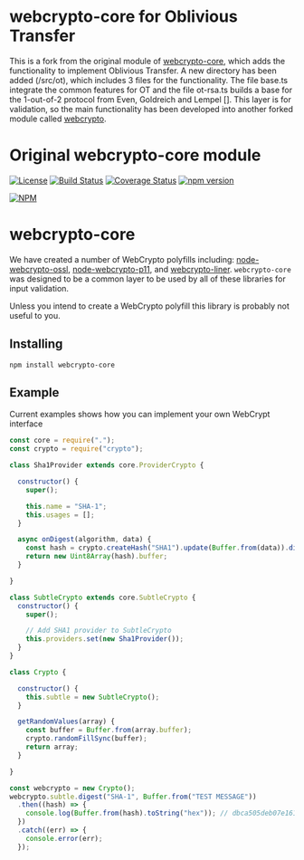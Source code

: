# webcrypto-core for Oblivious Transfer
This is a fork from the original module of [webcrypto-core](https://github.com/PeculiarVentures/webcrypto-core), which adds the functionality to implement Oblivious Transfer. A new directory has been added (/src/ot), which includes 3 files for the functionality. The file base.ts integrate the common features for OT and the file ot-rsa.ts builds a base for the 1-out-of-2 protocol from Even, Goldreich and Lempel []. This layer is for validation, so the main functionality has been developed into another forked module called [webcrypto](https://github.com/damesca/webcrypto).

# Original webcrypto-core module
[![License](https://img.shields.io/badge/license-MIT-green.svg?style=flat)](https://raw.githubusercontent.com/PeculiarVentures/webcrypto-core/master/LICENSE)
[![Build Status](https://travis-ci.org/PeculiarVentures/webcrypto-core.svg?branch=master)](https://travis-ci.org/PeculiarVentures/webcrypto-core)
[![Coverage Status](https://coveralls.io/repos/github/PeculiarVentures/webcrypto-core/badge.svg?branch=master)](https://coveralls.io/github/PeculiarVentures/webcrypto-core?branch=master)
[![npm version](https://badge.fury.io/js/webcrypto-core.svg)](https://badge.fury.io/js/webcrypto-core)

[![NPM](https://nodei.co/npm/webcrypto-core.png)](https://nodei.co/npm/webcrypto-core/)

# webcrypto-core

We have created a number of WebCrypto polyfills including: [node-webcrypto-ossl](https://github.com/PeculiarVentures/node-webcrypto-ossl), [node-webcrypto-p11](https://github.com/PeculiarVentures/node-webcrypto-p11), and [webcrypto-liner](https://github.com/PeculiarVentures/webcrypto-liner).  `webcrypto-core` was designed to be a common layer to be used by all of these libraries for input validation.

Unless you intend to create a WebCrypto polyfill this library is probably not useful to you.

## Installing

```
npm install webcrypto-core
```

## Example

Current examples shows how you can implement your own WebCrypt interface

```js
const core = require(".");
const crypto = require("crypto");

class Sha1Provider extends core.ProviderCrypto {

  constructor() {
    super();

    this.name = "SHA-1";
    this.usages = [];
  }

  async onDigest(algorithm, data) {
    const hash = crypto.createHash("SHA1").update(Buffer.from(data)).digest();
    return new Uint8Array(hash).buffer;
  }

}

class SubtleCrypto extends core.SubtleCrypto {
  constructor() {
    super();

    // Add SHA1 provider to SubtleCrypto
    this.providers.set(new Sha1Provider());
  }
}

class Crypto {

  constructor() {
    this.subtle = new SubtleCrypto();
  }

  getRandomValues(array) {
    const buffer = Buffer.from(array.buffer);
    crypto.randomFillSync(buffer);
    return array;
  }

}

const webcrypto = new Crypto();
webcrypto.subtle.digest("SHA-1", Buffer.from("TEST MESSAGE"))
  .then((hash) => {
    console.log(Buffer.from(hash).toString("hex")); // dbca505deb07e1612d944a69c0c851f79f3a4a60
  })
  .catch((err) => {
    console.error(err);
  });
```
